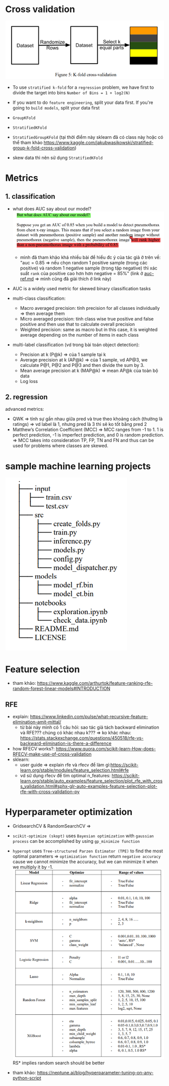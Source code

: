 # Cross validation
![](screenshot/kfold.png)
- To use `stratified k-fold` for a `regression` problem, we have first to divide the target into bins `Number of Bins = 1 + log2(N)`
- If you want to do `feature engineering`, split your data first. If you're going to `build models`, split your data first
- `GroupKFold`
- `StratifiedKFold`
- `StratifiedGroupKFold` (tại thời điểm này sklearn đã có class này hoặc có thể tham khảo https://www.kaggle.com/jakubwasikowski/stratified-group-k-fold-cross-validation)

- skew data thì nên sử dụng `StratifiedKFold`
# Metrics

## 1. classification
- what does AUC say about our model? ![](screenshot/auc.png)
    - mình đã tham khảo khá nhiều bài để hiểu đc ý của tác giả ở trên về: "auc = 0.85 => nếu chọn random 1 positive sample (trong các positive) và random 1 negative sample (trong tập negative) thì xác suất `rank` của positive cao hơn hơn negative = 85%" (link ở [auc-ref.md](auc-ref.md) => mình cũng đã giải thích ở link này)
- AUC is a widely used metric for skewed binary classification tasks

- multi-class classification:
    - Macro averaged precision: tính precision for all classes individually => then average them
    - Micro averaged precision: tính class wise true positive and false positive and then use that to calculate overall precision
    - Weighted precision: same as macro but in this case, it is weighted average depending on the number of items in each class

- multi-label classification (vd trong bài toán object detection):
    - Precision at k (P@k) => của 1 sample tại k
    - Average precision at k (AP@k) => của 1 sample, vd AP@3, we calculate P@1, P@2 and P@3 and then divide the sum by 3.  
    - Mean average precision at k (MAP@k) => mean AP@k của toàn bộ data
    - Log loss

## 2. regression
advanced metrics:
- QWK => tính sự gần nhau giữa pred và true theo khoảng cách (thường là ratings) => vd label là 1, nhưng pred là 3 thì sẽ ko tốt bằng pred 2
- Matthew’s Correlation Coefficient (MCC) => MCC ranges from -1 to 1. 1 is perfect prediction, -1 is imperfect prediction, and 0 is random prediction. => MCC takes into consideration TP, FP, TN and FN and thus can be used for problems where classes are skewed.


# sample machine learning projects
![](screenshot/ml-project.png)

# Feature selection

- tham khảo: https://www.kaggle.com/arthurtok/feature-ranking-rfe-random-forest-linear-models#INTRODUCTION

## RFE
- explain: https://www.linkedin.com/pulse/what-recursive-feature-elimination-amit-mittal/ 
    - từ bài này mình có 1 câu hỏi: sao tác giả tách backward elimination và RFE??? chúng có khác nhau k??? => ko khác nhau: https://stats.stackexchange.com/questions/450518/rfe-vs-backward-elimination-is-there-a-difference
- how RFECV works?: https://www.quora.com/scikit-learn-How-does-RFECV-make-use-of-cross-validation
- sklearn:
    - user guide => explain rfe và rfecv để làm gì:https://scikit-learn.org/stable/modules/feature_selection.html#rfe
    - vd sử dụng rfecv để tìm optimal n_features: https://scikit-learn.org/stable/auto_examples/feature_selection/plot_rfe_with_cross_validation.html#sphx-glr-auto-examples-feature-selection-plot-rfe-with-cross-validation-py

# Hyperparameter optimization

- GridsearchCV & RandomSearchCV => 
- `scikit-optimize (skopt)` uses `Bayesian optimization` with `gaussian process` can be accomplished by using `gp_minimize function`
- `hyperopt` uses `Tree-structured Parzen Estimator (TPE)` to find the most optimal parameters
=> `optimization function` return `negative accuracy` cause we cannot minimize the accuracy, but we can minimize it when we multiply it by -1.
![](screenshot/table-hyperparameters.png)
RS* implies random search should be better

- tham khảo: https://neptune.ai/blog/hyperparameter-tuning-on-any-python-script

